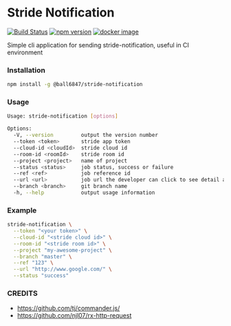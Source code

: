 # Stride Notification

[![Build Status](https://travis-ci.org/ball6847/stride-notification.svg?branch=master)](https://travis-ci.org/ball6847/stride-notification)
[![npm version](https://img.shields.io/npm/v/@ball6847/stride-notification.svg?logo=npm)](https://www.npmjs.com/package/@ball6847/stride-notification)
[![docker image](https://img.shields.io/docker/build/ball6847/stride-notification.svg?logo=docker)](https://hub.docker.com/r/ball6847/stride-notification/)

Simple cli application for sending stride-notification, useful in CI environment

### Installation

```sh
npm install -g @ball6847/stride-notification
```

### Usage

```sh
Usage: stride-notification [options]

Options:
  -V, --version         output the version number
  --token <token>       stride app token
  --cloud-id <cloudId>  stride cloud id
  --room-id <roomId>    stride room id
  --project <project>   name of project
  --status <status>     job status, success or failure
  --ref <ref>           job reference id
  --url <url>           job url the developer can click to see detail about the job
  --branch <branch>     git branch name
  -h, --help            output usage information
```

### Example

```sh
stride-notification \
  --token "<your token>" \
  --cloud-id "<stride cloud id>" \
  --room-id "<stride room id>" \
  --project "my-awesome-project" \
  --branch "master" \
  --ref "123" \
  --url "http://www.google.com/" \
  --status "success"

```

### CREDITS

- https://github.com/tj/commander.js/
- https://github.com/njl07/rx-http-request
